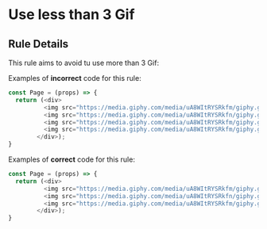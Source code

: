 # Use less than 3 Gif

## Rule Details

This rule aims to avoid tu use more than 3 Gif:

Examples of **incorrect** code for this rule:

````js
const Page = (props) => {
  return (<div>
          <img src="https://media.giphy.com/media/uA8WItRYSRkfm/giphy.gif" alt="loading..." />
          <img src="https://media.giphy.com/media/uA8WItRYSRkfn/giphy.gif" alt="loading..." />
          <img src="https://media.giphy.com/media/uA8WItRYSRkfm/giphy.gif" alt="loading..." />
          <img src="https://media.giphy.com/media/uA8WItRYSRkfm/giphy.gif" alt="loading..." />
        </div>);
}
````

Examples of **correct** code for this rule:

````js
const Page = (props) => {
  return (<div>
          <img src="https://media.giphy.com/media/uA8WItRYSRkfm/giphy.gif" alt="loading..." />
          <img src="https://media.giphy.com/media/uA8WItRYSRkfn/giphy.gif" alt="loading..." />
          <img src="https://media.giphy.com/media/uA8WItRYSRkfm/giphy.gif" alt="loading..." />
        </div>);
}
````